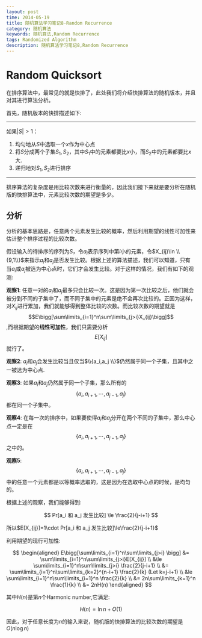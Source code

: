 ```yaml
---
layout: post
time: 2014-05-19
title: 随机算法学习笔记8-Random Recurrence
category: 随机算法
keywords: 随机算法,Random Recurrence
tags: Randomized Algorithm
description: 随机算法学习笔记8,Random Recurrence
---
```


# Random Quicksort

在排序算法中，最常见的就是快排了，此处我们将介绍快排算法的随机版本，并且对其进行算法分析。

首先，随机版本的快排描述如下:

-----

如果$\vert S \vert > 1$：

1. 均匀地从$S$中选取一个$x$作为中心点
2. 将$S$分成两个子集$S_1,S_2$，其中$S_1$中的元素都要比$x$小，而$S_2$中的元素都要比$x$大.
3. 递归地对$S_1,S_2$进行排序

-------

排序算法的复杂度是用比较次数来进行衡量的，因此我们接下来就是要分析在随机版的快排算法中，元素比较次数的期望是多少。

## 分析

分析的基本思路是，任意两个元素发生比较的概率，然后利用期望的线性可加性来估计整个排序过程的比较次数。

假设输入的待排序的序列为$S$，令$a_i$表示序列中第$i$小的元素，令$X_{ij}\in \\{9,1\\}$来指示$a_i$和$a_j$是否发生比较。根据上述的算法描述，我们可以知道，只有当$a_i$或$a_j$被选为中心点时，它们才会发生比较。对于这样的情况，我们有如下的观测:

**观察1**: 任意一对的$a_i$和$a_j$最多只会比较一次。这是因为第一次比较之后，他们就会被分到不同的子集中了，而不同子集中的元素是绝不会再次比较的。正因为这样，对$X_{ij}$进行累加，我们就能够得到整体比较的次数。而比较次数的期望就是$$E\bigg[\sum\limits_{i=1}^n\sum\limits_{j>i}X_{ij}\bigg]$$,而根据期望的**线性可加性**，我们只需要分析$$E[X_{ij}]$$就行了。

**观察2**: $a_i$和$a_j$会发生比较当且仅当$\\{a_i,a_j \\}$仍然属于同一个子集，且其中之一被选为中心点.

**观察3**: 如果$a_i$和$a_j$仍然属于同一个子集，那么所有的$$\{a_i,a_{i+1},\cdots,a_{j-1},a_{j}\}$$都在同一个子集中。

**观察4**: 在每一次的排序中，如果要使得$a_i$和$a_j$分开在两个不同的子集中，那么中心点一定是在$$\{a_i,a_{i+1},\cdots,a_{j-1},a_{j}\}$$之中的。

**观察5**: $$\{a_i,a_{i+1},\cdots,a_{j-1},a_{j}\}$$中的任意一个元素都是以等概率选取的，这是因为在选取中心点的时候，是均匀的。

根据上述的观察，我们能够得到:

$$
Pr[a_i 和 a_j 发生比较] \le \frac{2}{j-i+1}
$$

所以$E[X_{ij}]=1\cdot Pr[a_i 和 a_j 发生比较]\le\frac{2}{j-i+1}$


利用期望的现行可加性:

$$
\begin{aligned}
E\bigg[\sum\limits_{i=1}^n\sum\limits_{j>i} \bigg] &= \sum\limits_{i=1}^n\sum\limits_{j>i}E[X_{ij}] \\
&\le \sum\limits_{i=1}^n\sum\limits_{j>i} \frac{2}{j-i+1} \\
&= \sum\limits_{i=1}^n\sum\limits_{k=2}^{n-i+1} \frac{2}{k} (Let k=j-i+1) \\
&le \sum\limits_{i=1}^n\sum\limits_{i=1}^n \frac{2}{k} \\
&= 2n\sum\limits_{k=1}^n \frac{1}{k} \\
&= 2nH(n)
\end{aligned}
$$

其中$H(n)$是第$n$个Harmonic number,它满足:

$$
H(n) = \ln n + O(1)
$$

因此，对于任意长度为$n$的输入来说，随机版的快排算法的比较次数的期望是$O(n\log n)$

